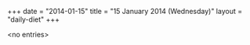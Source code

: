 +++
date = "2014-01-15"
title = "15 January 2014 (Wednesday)"
layout = "daily-diet"
+++

\<no entries\>